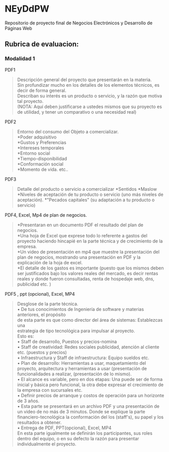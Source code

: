 # NEyDdPW
Repositorio de proyecto final de Negocios Electrónicos y Desarrollo de Páginas Web

## Rubrica de evaluacion:

### Modalidad 1

PDF1  
  >Descripción general del proyecto que presentarán en la materia.   
  >Sin profundizar mucho en los detalles de los elementos técnicos, es decir de forma general.  
  >Describan su interés es un producto o servicio, y la razón que motiva tal proyecto.  
  >(NOTA: Aquí deben justificarse a ustedes mismos que su proyecto es de utilidad, y tener un comparativo o una necesidad real)  
    
PDF2  
  >Entorno del consumo del Objeto a comercializar.  
  >*Poder adquisitivo  
  >*Gustos y Preferencias  
  >*Intereses temporales  
  >*Entorno social  
  >*Tiempo-disponibilidad  
  >*Conformación social  
  >*Momento de vida. etc..  

PDF3  
  >Detalle del producto o servicio a comercializar
  >*Sentidos
  >*Maslow
  >*Niveles de aceptación de tu producto o servicio (uno más niveles de aceptación).
  >*"Pecados capitales" (su adaptación a tu producto o servicio)  

PDF4, Excel, Mp4 de plan de negocios.  
  >*Presentaran en un documento PDF el resultado del plan de negocios.  
  >*Una hoja de Excel que exprese todo lo referente a gastos del proyecto haciendo hincapié en la parte técnica y de crecimiento de la empresa.  
  >*Un video de presentación en mp4 que muestre la presentación del plan de negocios, mostrando una presentación en PDF y la explicación de la hoja de excel.  
  >*El detalle de los gastos es importante (puesto que los mismos deben ser justificados bajo los valores reales del mercado, es decir rentas reales y donde fueron consultadas, renta de hospedaje web, dns, publicidad etc. )   
  
PDF5 , ppt (opcional), Excel, MP4
  >Desglose de la parte técnica.  
  >• De tus conocimientos de Ingeniería de software y materias anteriores, el propósito   
  >de esta parte es que como director del área de sistemas: Establezcas una   
  >estrategia de tipo tecnológica para impulsar al proyecto.   
  >Esto es:  
  >• Staff de desarrollo, Puestos y precios-nomina  
  >• Staff de creatividad: Redes sociales publicidad, atención al cliente etc. (puestos y precios)  
  >• Infraestructura y Staff de infraestructura: Equipo sueldos etc.  
  >• Plan de desarrollo: Herramientas a usar, maquetamiento del proyecto, arquitectura y herramientas a usar (presentación de funcionalidades a realizar, (presentación de lo mismo).  
  >• El alcance es variable, pero en dos etapas: Una puede ser de forma inicial y básica pero funcional, la otra debe expresar el crecimiento de la empresa con sucursales etc.  
  >• Definir precios de arranque y costos de operación para un horizonte de 3 años.  
  >• Esta parte se presentará en un archivo PDF y una presentación de un video de no más de 3 minutos. Donde se explique la parte financiero-tecnológica la conformación del los (staff's), su papel y los resultados a obtener.   
  >• Entrega de PDF, PPT(opcional), Excel, MP4  
  >En esta parte igualmente se definirán los participantes, sus roles dentro del equipo, o en su defecto la razón para presentar individualmente el proyecto.    
  
